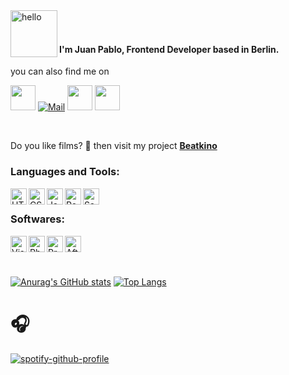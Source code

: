 

<img align="left" alt="hello" height="75px" width="" src="https://media.giphy.com/media/Titt7WbFzurny/giphy.gif" />

</br>
</br>


#### I'm Juan Pablo, Frontend Developer based in Berlin.

you can also find me on 

<a href="https://jpbaez.com/" title="Website"  target="_blank" rel="nofollow"><img width="40px"  src="https://upload.wikimedia.org/wikipedia/commons/archive/c/c4/20180308223846%21Globe_icon.svg" /></a>  [![Mail](https://upload.wikimedia.org/wikipedia/commons/thumb/2/2a/High-contrast-emblem-mail.svg/48px-High-contrast-emblem-mail.svg.png)](mailto:contact@jpbaez.com)  <a href="https://www.linkedin.com/in/juan-pablo-baez-4b592235/" title="Linkedin"  target="_blank" rel="nofollow"><img width="40px" src="https://upload.wikimedia.org/wikipedia/commons/b/be/LinkedIn_logo_In-Black.svg" /></a>  <a href="https://www.instagram.com/jp_baez/" title="Instagram"  target="_blank" rel="nofollow"><img width="40px" src="https://upload.wikimedia.org/wikipedia/commons/3/3e/Instagram_simple_icon.svg" /></a>

</br>

Do you like films? :movie_camera:  then visit my project  <a href="https://beatkino.com/" title="Beatkino"  target="_blank" rel="nofollow" ><strong>Beatkino</strong></a>

### Languages and Tools:
<img align="left" alt="HTML5" width="26px" src="https://upload.wikimedia.org/wikipedia/commons/6/61/HTML5_logo_and_wordmark.svg" />

<img align="left" alt="CSS3" height="26px" src="https://upload.wikimedia.org/wikipedia/commons/d/d5/CSS3_logo_and_wordmark.svg" />

<img align="left" alt="Javascript" width="26px" src="https://upload.wikimedia.org/wikipedia/commons/9/99/Unofficial_JavaScript_logo_2.svg" />

<img align="left" alt="React" width="26px" src="https://upload.wikimedia.org/wikipedia/commons/a/a7/React-icon.svg" />

<img align="left" alt="Sass" width="26px" src="https://cdn.freelogovectors.net/svg03/sass-logo.svg" />

<br/>

### Softwares:
<img align="left" alt="Visual Studio Code" width="26px" src="https://upload.wikimedia.org/wikipedia/commons/f/f3/Visual_Studio_Code_0.10.1_icon.png" />
<img align="left" alt="Photoshop" width="26px" src="https://upload.wikimedia.org/wikipedia/commons/a/af/Adobe_Photoshop_CC_icon.svg" />
<img align="left" alt="Premiere Pro" width="26px" src="https://upload.wikimedia.org/wikipedia/commons/4/40/Adobe_Premiere_Pro_CC_icon.svg" />
<img align="left" alt="After Effects" width="26px" src="https://upload.wikimedia.org/wikipedia/commons/c/cb/Adobe_After_Effects_CC_icon.svg" />

<br/>
<br/>
<br/>

[![Anurag's GitHub stats](https://github-readme-stats.vercel.app/api?username=JuanPabloBaez)](https://github.com/anuraghazra/github-readme-stats)
[![Top Langs](https://github-readme-stats.vercel.app/api/top-langs/?username=minoveaz&layout=compact)](https://github.com/anuraghazra/github-readme-stats)


# 🎧
[![spotify-github-profile](https://spotify-github-profile.vercel.app/api/view?uid=11139176730&cover_image=true&theme=natemoo-re&bar_color=53b14f&bar_color_cover=false)](https://github.com/kittinan/spotify-github-profile)



